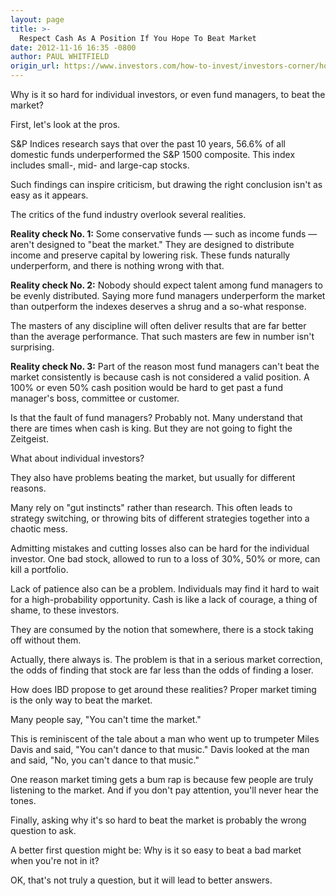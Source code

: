```yaml
---
layout: page
title: >-
  Respect Cash As A Position If You Hope To Beat Market
date: 2012-11-16 16:35 -0800
author: PAUL WHITFIELD
origin_url: https://www.investors.com/how-to-invest/investors-corner/how-to-beat-wall-street-pros/
---
```


Why is it so hard for individual investors, or even fund managers, to beat the market?

First, let's look at the pros.

S&P Indices research says that over the past 10 years, 56.6% of all domestic funds underperformed the S&P 1500 composite. This index includes small-, mid- and large-cap stocks.

Such findings can inspire criticism, but drawing the right conclusion isn't as easy as it appears.

The critics of the fund industry overlook several realities.

**Reality check No. 1:** Some conservative funds — such as income funds — aren't designed to "beat the market." They are designed to distribute income and preserve capital by lowering risk. These funds naturally underperform, and there is nothing wrong with that.

**Reality check No. 2:** Nobody should expect talent among fund managers to be evenly distributed. Saying more fund managers underperform the market than outperform the indexes deserves a shrug and a so-what response.

The masters of any discipline will often deliver results that are far better than the average performance. That such masters are few in number isn't surprising.

**Reality check No. 3:** Part of the reason most fund managers can't beat the market consistently is because cash is not considered a valid position. A 100% or even 50% cash position would be hard to get past a fund manager's boss, committee or customer.

Is that the fault of fund managers? Probably not. Many understand that there are times when cash is king. But they are not going to fight the Zeitgeist.

What about individual investors?

They also have problems beating the market, but usually for different reasons.

Many rely on "gut instincts" rather than research. This often leads to strategy switching, or throwing bits of different strategies together into a chaotic mess.

Admitting mistakes and cutting losses also can be hard for the individual investor. One bad stock, allowed to run to a loss of 30%, 50% or more, can kill a portfolio.

Lack of patience also can be a problem. Individuals may find it hard to wait for a high-probability opportunity. Cash is like a lack of courage, a thing of shame, to these investors.

They are consumed by the notion that somewhere, there is a stock taking off without them.

Actually, there always is. The problem is that in a serious market correction, the odds of finding that stock are far less than the odds of finding a loser.

How does IBD propose to get around these realities? Proper market timing is the only way to beat the market.

Many people say, "You can't time the market."

This is reminiscent of the tale about a man who went up to trumpeter Miles Davis and said, "You can't dance to that music." Davis looked at the man and said, "No, you can't dance to that music."

One reason market timing gets a bum rap is because few people are truly listening to the market. And if you don't pay attention, you'll never hear the tones.

Finally, asking why it's so hard to beat the market is probably the wrong question to ask.

A better first question might be: Why is it so easy to beat a bad market when you're not in it?

OK, that's not truly a question, but it will lead to better answers.
